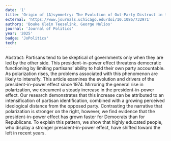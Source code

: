 ```yaml
---
date: '1'
title: 'Origin of (A)symmetry: The Evolution of Out-Party Distrust in the United States'
external: 'https://www.journals.uchicago.edu/doi/10.1086/732971'
authors: 'Bouke Klein Teeselink, George Melios'
journal: 'Journal of Politics'
year: '2025'
badge: 'JoPolitics'
tech:
---
```


Abstract: Partisans tend to be skeptical of governments only when they are led by the other side. This president-in-power effect threatens democratic functioning by limiting partisans’ ability to hold their own party accountable. As polarization rises, the problems associated with this phenomenon are likely to intensify. This article examines the evolution and drivers of the president-in-power effect since 1974. Mirroring the general rise in polarization, we document a steady increase in the president-in-power effect. Our research demonstrates that this increase can be attributed to an intensification of partisan identification, combined with a growing perceived ideological distance from the opposed party. Contrasting the narrative that polarization is stronger on the right, however, we find evidence that the president-in-power effect has grown faster for Democrats than for Republicans. To explain this pattern, we show that highly educated people, who display a stronger president-in-power effect, have shifted toward the left in recent years.
